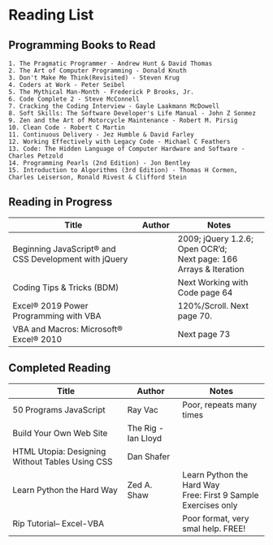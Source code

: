# Reading List

## Programming Books to Read
	1. The Pragmatic Programmer - Andrew Hunt & David Thomas
	2. The Art of Computer Programming - Donald Knuth
	3. Don't Make Me Think(Revisited) - Steven Krug
	4. Coders at Work - Peter Seibel
	5. The Mythical Man-Month - Frederick P Brooks, Jr.
	6. Code Complete 2 - Steve McConnell
	7. Cracking the Coding Interview - Gayle Laakmann McDowell
	8. Soft Skills: The Software Developer's Life Manual - John Z Sonmez
	9. Zen and the Art of Motorcycle Maintenance - Robert M. Pirsig
	10. Clean Code - Robert C Martin
	11. Continuous Delivery - Jez Humble & David Farley
	12. Working Effectively with Legacy Code - Michael C Feathers
	13. Code: The Hidden Language of Computer Hardware and Software - Charles Petzold
	14. Programming Pearls (2nd Edition) - Jon Bentley
	15. Introduction to Algorithms (3rd Edition) - Thomas H Cormen, Charles Leiserson, Ronald Rivest & Clifford Stein

## Reading in Progress

| Title | Author | Notes |
| ---- | ---- | ---- |
|Beginning JavaScript® and CSS Development with jQuery||2009; jQuery 1.2.6; Open OCR’d; <BR> Next page: 166 Arrays & Iteration|
|Coding Tips & Tricks (BDM)||Next Working with Code page 64|
|Excel® 2019 Power Programming with VBA||120%/Scroll. Next page 70. |
|VBA and Macros: Microsoft® Excel® 2010||Next page 73|
  
## Completed Reading

| Title | Author | Notes |
| ---- | ---- | ---- |
|50 Programs JavaScript|Ray Vac|Poor, repeats many times|
|Build Your Own Web Site|The Rig - Ian Lloyd||
|HTML Utopia: Designing Without Tables Using CSS |Dan Shafer||
|Learn Python the Hard Way|Zed A. Shaw|Learn Python the Hard Way <br> Free: First 9 Sample Exercises only|
|Rip Tutorial– Excel-VBA|| Poor format, very smal help. FREE! |


